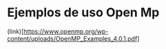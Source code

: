 # Ejemplos de uso Open Mp


(link)[https://www.openmp.org/wp-content/uploads/OpenMP_Examples_4.0.1.pdf]
